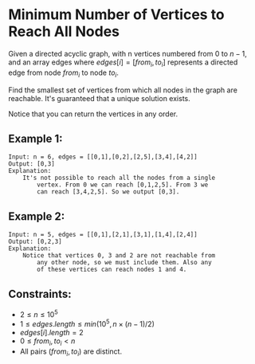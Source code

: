 # Minimum Number of Vertices to Reach All Nodes

Given a directed acyclic graph, with n vertices numbered from 0 to $n-1$,  
and an array edges where $edges[i] = [from_i, to_i]$ represents a directed  
edge from node $from_i$ to node $to_i$.

Find the smallest set of vertices from which all nodes in the graph are  
reachable. It's guaranteed that a unique solution exists.

Notice that you can return the vertices in any order.

 

## Example 1:

    Input: n = 6, edges = [[0,1],[0,2],[2,5],[3,4],[4,2]]
    Output: [0,3]
    Explanation: 
        It's not possible to reach all the nodes from a single 
            vertex. From 0 we can reach [0,1,2,5]. From 3 we 
            can reach [3,4,2,5]. So we output [0,3].

## Example 2:

    Input: n = 5, edges = [[0,1],[2,1],[3,1],[1,4],[2,4]]
    Output: [0,2,3]
    Explanation: 
        Notice that vertices 0, 3 and 2 are not reachable from 
            any other node, so we must include them. Also any 
            of these vertices can reach nodes 1 and 4.

 

## Constraints:

* $2 \le n \le 10^5$
* $1 \le edges.length \le min(10^5, n \times (n - 1) / 2)$
* $edges[i].length = 2$
* $0 \le from_i, to_i < n$
* All pairs ($from_i, to_i$) are distinct.


